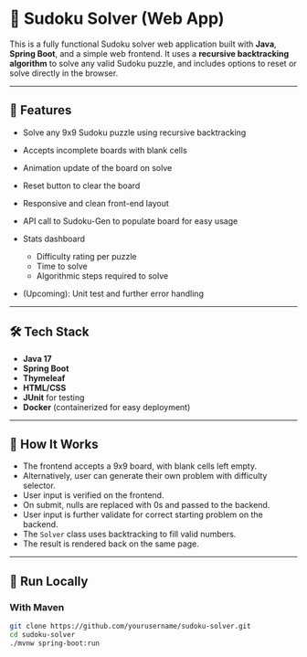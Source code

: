 # 🧠 Sudoku Solver (Web App)

This is a fully functional Sudoku solver web application built with **Java**, **Spring Boot**, and a simple web frontend. It uses a **recursive backtracking algorithm** to solve any valid Sudoku puzzle, and includes options to reset or solve directly in the browser.

---

## 🚀 Features

- Solve any 9x9 Sudoku puzzle using recursive backtracking
- Accepts incomplete boards with blank cells
- Animation update of the board on solve
- Reset button to clear the board
- Responsive and clean front-end layout
- API call to Sudoku-Gen to populate board for easy usage
- Stats dashboard
  - Difficulty rating per puzzle
  - Time to solve
  - Algorithmic steps required to solve
  
- (Upcoming): Unit test and further error handling
---

## 🛠️ Tech Stack

- **Java 17**
- **Spring Boot**
- **Thymeleaf**
- **HTML/CSS**
- **JUnit** for testing
- **Docker** (containerized for easy deployment)

---

## 🧩 How It Works

- The frontend accepts a 9x9 board, with blank cells left empty.
- Alternatively, user can generate their own problem with difficulty selector.
- User input is verified on the frontend.
- On submit, nulls are replaced with 0s and passed to the backend.
- User input is further validate for correct starting problem on the backend.
- The `Solver` class uses backtracking to fill valid numbers.
- The result is rendered back on the same page.

---

## 🧪 Run Locally

### With Maven
```bash
git clone https://github.com/yourusername/sudoku-solver.git
cd sudoku-solver
./mvnw spring-boot:run
